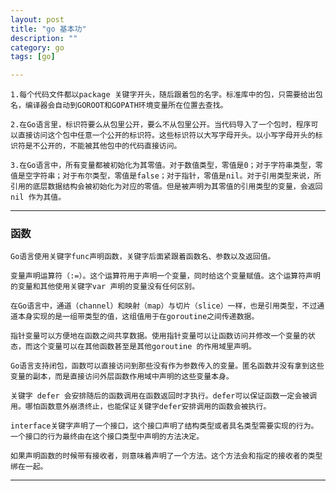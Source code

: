 ```yaml
---
layout: post
title: "go 基本功"
description: ""
category: go
tags: [go]

---
```


    1.每个代码文件都以package 关键字开头，随后跟着包的名字。标准库中的包，只需要给出包名，编译器会自动到GOROOT和GOPATH环境变量所在位置去查找。

    2.在Go语言里，标识符要么从包里公开，要么不从包里公开。当代码导入了一个包时，程序可以直接访问这个包中任意一个公开的标识符。这些标识符以大写字母开头。以小写字母开头的标识符是不公开的，不能被其他包中的代码直接访问。

    3.在Go语言中，所有变量都被初始化为其零值。对于数值类型，零值是0；对于字符串类型，零值是空字符串；对于布尔类型，零值是false；对于指针，零值是nil。对于引用类型来说，所引用的底层数据结构会被初始化为对应的零值。但是被声明为其零值的引用类型的变量，会返回nil 作为其值。

---

### 函数

    Go语言使用关键字func声明函数，关键字后面紧跟着函数名、参数以及返回值。

    变量声明运算符（:=）。这个运算符用于声明一个变量，同时给这个变量赋值。这个运算符声明的变量和其他使用关键字var 声明的变量没有任何区别。
    
    在Go语言中，通道（channel）和映射（map）与切片（slice）一样，也是引用类型，不过通道本身实现的是一组带类型的值，这组值用于在goroutine之间传递数据。
    
    指针变量可以方便地在函数之间共享数据。使用指针变量可以让函数访问并修改一个变量的状态，而这个变量可以在其他函数甚至是其他goroutine 的作用域里声明。
    
    Go语言支持闭包，函数可以直接访问到那些没有作为参数传入的变量。匿名函数并没有拿到这些变量的副本，而是直接访问外层函数作用域中声明的这些变量本身。
    
    关键字 defer 会安排随后的函数调用在函数返回时才执行。defer可以保证函数一定会被调用。哪怕函数意外崩溃终止，也能保证关键字defer安排调用的函数会被执行。
    
    interface关键字声明了一个接口，这个接口声明了结构类型或者具名类型需要实现的行为。一个接口的行为最终由在这个接口类型中声明的方法决定。

    如果声明函数的时候带有接收者，则意味着声明了一个方法。这个方法会和指定的接收者的类型绑在一起。

---
